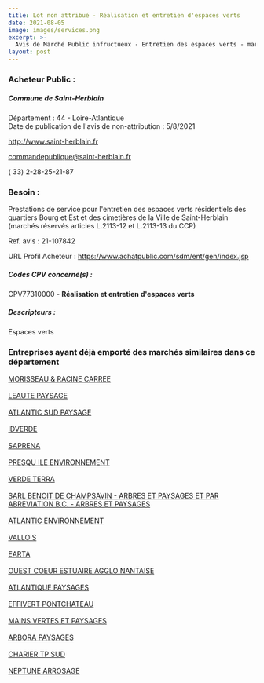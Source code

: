 ```yaml
---
title: Lot non attribué - Réalisation et entretien d'espaces verts
date: 2021-08-05
image: images/services.png
excerpt: >-
  Avis de Marché Public infructueux - Entretien des espaces verts - marchés réservés
layout: post
---
```


### Acheteur Public :
##### Commune de Saint-Herblain
Département : 44 - Loire-Atlantique<br/>
Date de publication de l'avis de non-attribution : 5/8/2021


http://www.saint-herblain.fr

commandepublique@saint-herblain.fr

( 33) 2-28-25-21-87
### Besoin :

Prestations de service pour l'entretien des espaces verts résidentiels des quartiers Bourg et Est et des cimetières de la Ville de Saint-Herblain (marchés réservés articles L.2113-12 et L.2113-13 du CCP)

Ref. avis : 21-107842

URL Profil Acheteur : https://www.achatpublic.com/sdm/ent/gen/index.jsp

##### Codes CPV concerné(s) :
CPV77310000 - **Réalisation et entretien d'espaces verts** <br/>

##### Descripteurs :
Espaces verts <br/>

### Entreprises ayant déjà emporté des marchés similaires dans ce département
<a href="/entreprise-545/siren-317063410">MORISSEAU & RACINE CARREE</a><br/><br/>
<a href="/entreprise-547/siren-329186993">LEAUTE PAYSAGE</a><br/><br/>
<a href="/entreprise-547/siren-329371603">ATLANTIC SUD PAYSAGE</a><br/><br/>
<a href="/entreprise-548/siren-339609661">IDVERDE</a><br/><br/>
<a href="/entreprise-549/siren-342904364">SAPRENA</a><br/><br/>
<a href="/entreprise-552/siren-384909636">PRESQU ILE ENVIRONNEMENT</a><br/><br/>
<a href="/entreprise-553/siren-389908385">VERDE TERRA</a><br/><br/>
<a href="/entreprise-555/siren-399417211">SARL BENOIT DE CHAMPSAVIN - ARBRES ET PAYSAGES ET PAR ABREVIATION B.C. - ARBRES ET PAYSAGES</a><br/><br/>
<a href="/entreprise-557/siren-418047460">ATLANTIC ENVIRONNEMENT</a><br/><br/>
<a href="/entreprise-558/siren-420307894">VALLOIS</a><br/><br/>
<a href="/entreprise-560/siren-434400206">EARTA</a><br/><br/>
<a href="/entreprise-563/siren-451533715">OUEST COEUR ESTUAIRE AGGLO NANTAISE</a><br/><br/>
<a href="/entreprise-565/siren-484125257">ATLANTIQUE PAYSAGES</a><br/><br/>
<a href="/entreprise-568/siren-508050663">EFFIVERT PONTCHATEAU</a><br/><br/>
<a href="/entreprise-570/siren-521106799">MAINS VERTES ET PAYSAGES</a><br/><br/>
<a href="/entreprise-580/siren-835271016">ARBORA PAYSAGES</a><br/><br/>
<a href="/entreprise-582/siren-864800123">CHARIER TP SUD</a><br/><br/>
<a href="/entreprise-582/siren-870800711">NEPTUNE ARROSAGE</a><br/><br/>

